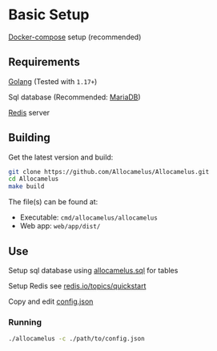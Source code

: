 # Basic Setup

[Docker-compose](./DockerCompose.md) setup (recommended)

## Requirements

[Golang](https://golang.org/dl/) (Tested with `1.17+`)

Sql database (Recommended: [MariaDB](https://mariadb.com/downloads/))

[Redis](https://redis.io/download) server

## Building

Get the latest version and build:

```sh
git clone https://github.com/Allocamelus/Allocamelus.git
cd Allocamelus
make build
```

The file(s) can be found at:

- Executable: `cmd/allocamelus/allocamelus`
- Web app: `web/app/dist/`

## Use

Setup sql database using [allocamelus.sql](./allocamelus.sql) for tables

Setup Redis see [redis.io/topics/quickstart](https://redis.io/topics/quickstart)

Copy and edit [config.json](./config.json)

### Running

```sh
./allocamelus -c ./path/to/config.json
```
